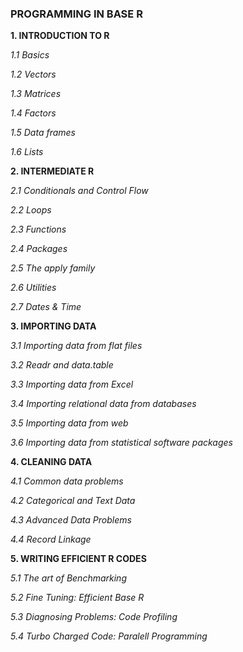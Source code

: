 ### PROGRAMMING IN BASE R


**1. INTRODUCTION TO R**

   *1.1 Basics*

   *1.2 Vectors*

   *1.3 Matrices*

   *1.4 Factors*

   *1.5 Data frames*

   *1.6 Lists*

**2. INTERMEDIATE R**

   *2.1 Conditionals and Control Flow*

   *2.2 Loops*

   *2.3 Functions*

   *2.4 Packages*

   *2.5 The apply family*

   *2.6 Utilities*

   *2.7 Dates & Time*

**3. IMPORTING DATA**

   *3.1 Importing data from flat files*

   *3.2 Readr and data.table*

   *3.3 Importing data from Excel*

   *3.4 Importing relational data from databases*

   *3.5 Importing data from web*

   *3.6 Importing data from statistical software packages*

**4. CLEANING DATA**

   *4.1 Common data problems*

   *4.2 Categorical and Text Data*

   *4.3 Advanced Data Problems*

   *4.4 Record Linkage*
    
**5. WRITING EFFICIENT R CODES**

   *5.1 The art of Benchmarking*

   *5.2 Fine Tuning: Efficient Base R*

   *5.3 Diagnosing Problems: Code Profiling*

   *5.4 Turbo Charged Code: Paralell Programming*



